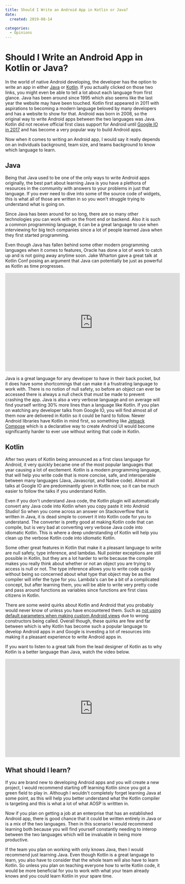 ```yaml
---
title: Should I Write an Android App in Kotlin or Java?
date:
  created: 2019-08-14

categories:
  - Opinions
---
```


# Should I Write an Android App in Kotlin or Java?

In the world of native Android developing, the developer has the option to write an app in either [Java](https://www.java.com/en/) or [Kotlin](https://kotlinlang.org/). If you actually clicked on those two links, you might even be able to tell a lot about each language from first glance. Java has been around since 1995 which also seems like the last year the website may have been touched. Kotlin first appeared in 2011 with aspirations to becoming a modern language beloved by many developers and has a website to show for that. Android was born in 2008, so the original way to write Android apps between the two languages was Java. Kotlin did not receive official first class support for Android until [Google IO in 2017](https://blog.jetbrains.com/kotlin/2017/05/kotlin-on-android-now-official/) and has become a very popular way to build Android apps. 

Now when it comes to writing an Android app, I would say it really depends on an individuals background, team size, and teams background to know which language to learn. 

<!-- more -->

## Java

Being that Java used to be one of the only ways to write Android apps originally, the best part about learning Java is you have a plethora of resources in the community with answers to your problems in just that language. If you ever need to dive into some of the source code of widgets, this is what all of those are written in so you won't struggle trying to understand what is going on. 

Since Java has been around for so long, there are so many other technologies you can work with on the front end or backend. Also it is such a common programming language, it can be a great language to use when interviewing for big tech companies since a lot of people learned Java when they first started programming. 

Even though Java has fallen behind some other modern programming languages when it comes to features, Oracle has done a lot of work to catch up and is not going away anytime soon. Jake Wharton gave a great talk at Kotlin Conf posing an argument that Java can potentially be just as powerful as Kotlin as time progresses. 

<iframe width="560" height="315" src="https://www.youtube.com/embed/te3OU9fxC8U" frameborder="0" allow="accelerometer; autoplay; encrypted-media; gyroscope; picture-in-picture" allowfullscreen></iframe>

Java is a great language for any developer to have in their back pocket, but it does have some shortcomings that can make it a frustrating language to work with. There is no notion of null safety, so before an object can ever be accessed there is always a null check that must be made to prevent crashing the app. Java is also a very verbose language and on average will find yourself writing 30% more lines than a language like Kotlin. If you plan on watching any developer talks from Google IO, you will find almost all of them now are delivered in Kotlin so it could be hard to follow. Newer Android libraries have Kotlin in mind first, so something like [Jetpack Compose](https://developer.android.com/jetpack/compose) which is a declarative way to create Android UI would become significantly harder to ever use without writing that code in Kotlin. 



## Kotlin

After two years of Kotlin being announced as a first class language for Android, it very quickly became one of the most popular languages that year causing a lot of excitement. Kotlin is a modern programming language, that will help you write code that is more concise, safe, and interoperable between many languages (Java, Javascript, and Native code). Almost all talks at Google IO are predominantly given in Kotlin now, so it can be much easier to follow the talks if you understand Kotlin. 

Even if you don't understand Java code, the Kotlin plugin will automatically convert any Java code into Kotlin when you copy paste it into Android Studio! So when you come across an answer on Stackoverflow that is written in Java, it is dead simple to convert it into Kotlin code for you to understand. The converter is pretty good at making Kotlin code that can compile, but is very bad at converting very verbose Java code into idiomatic Kotlin. This is where a deep understanding of Kotlin will help you clean up the verbose Kotlin code into idiomatic Kotlin. 

Some other great features in Kotlin that make it a pleasant language to write are null safety, type inference, and lambdas. Null pointer exceptions are still possible in Kotlin, but they are a lot harder to write because the compiler makes you really think about whether or not an object you are trying to access is null or not. The type inference allows you to write code quickly without being so concerned about what type that object may be as the compiler will infer the type for you. Lambda's can be a bit of a complicated concept, but after learning them, you will be able to write very pretty code and pass around functions as variables since functions are first class citizens in Kotlin. 

There are some weird quirks about Kotlin and Android that you probably would never know of unless you have encountered them. Such as [not using default parameters when making custom Android views](https://medium.com/@mmlodawski/https-medium-com-mmlodawski-do-not-always-trust-jvmoverloads-5251f1ad2cfe) due to wrong constructors being called. Overall though, these quirks are few and far between which is why Kotlin has become such a popular language to develop Android apps in and Google is investing a lot of resources into making it a pleasant experience to write Android apps in. 

If you want to listen to a great talk from the lead designer of Kotlin as to why Kotlin is a better language than Java, watch the video below. 

<iframe width="560" height="315" src="https://www.youtube.com/embed/4-2oRI4OrUg" frameborder="0" allow="accelerometer; autoplay; encrypted-media; gyroscope; picture-in-picture" allowfullscreen></iframe>

## What should I learn?

If you are brand new to developing Android apps and you will create a new project, I would recommend starting off learning Kotlin since you got a green field to play in. Although I wouldn't completely forget learning Java at some point, as this will help you better understand what the Kotlin compiler is targeting and this is what a lot of what AOSP is writtten in. 

Now if you plan on getting a job at an enterprise that has an established Android app, there is good chance that it could be written entirely in Java or is a mix of the two languages. Then in this scenario I would recommend learning both because you will find yourself constantly needing to interop between the two languages which will be invaluable in being more productive. 

If the team you plan on working with only knows Java, then I would recommend just learning Java. Even though Kotlin is a great language to learn, you also have to consider that the whole team will also have to learn Kotlin. So unless you plan on teaching everyone how to write Kotlin code, it would be more beneficial for you to work with what your team already knows and you could learn Kotlin in your spare time. 